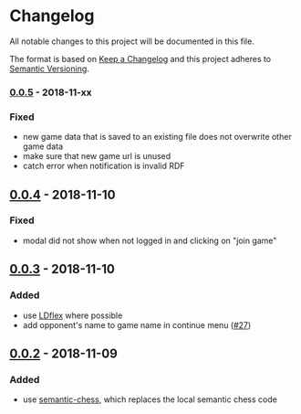 # Changelog

All notable changes to this project will be documented in this file.

The format is based on [Keep a Changelog](http://keepachangelog.com/en/1.0.0/)
and this project adheres to [Semantic Versioning](http://semver.org/spec/v2.0.0.html).

### [0.0.5] - 2018-11-xx

### Fixed

- new game data that is saved to an existing file does not overwrite other game data
- make sure that new game url is unused
- catch error when notification is invalid RDF

## [0.0.4] - 2018-11-10

### Fixed

- modal did not show when not logged in and clicking on "join game"

## [0.0.3] - 2018-11-10

### Added

- use [LDflex](https://github.com/solid/query-ldflex) where possible
- add opponent's name to game name in continue menu ([#27](https://github.com/pheyvaer/solid-chess/issues/27))

## [0.0.2] - 2018-11-09

### Added

- use [semantic-chess](https://github.com/pheyvaer/semantic-chess-js), which replaces the local semantic chess code

[0.0.5]: https://github.com/pheyvaer/solid-chess/compare/v0.0.4...v0.0.5
[0.0.4]: https://github.com/pheyvaer/solid-chess/compare/v0.0.3...v0.0.4
[0.0.3]: https://github.com/pheyvaer/solid-chess/compare/v0.0.2...v0.0.3
[0.0.2]: https://github.com/pheyvaer/solid-chess/compare/v0.0.1...v0.0.2
